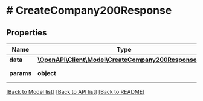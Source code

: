 # # CreateCompany200Response

## Properties

Name | Type | Description | Notes
------------ | ------------- | ------------- | -------------
**data** | [**\OpenAPI\Client\Model\CreateCompany200ResponseData**](CreateCompany200ResponseData.md) |  | [optional]
**params** | **object** | Input parameters | [optional]

[[Back to Model list]](../../README.md#models) [[Back to API list]](../../README.md#endpoints) [[Back to README]](../../README.md)
